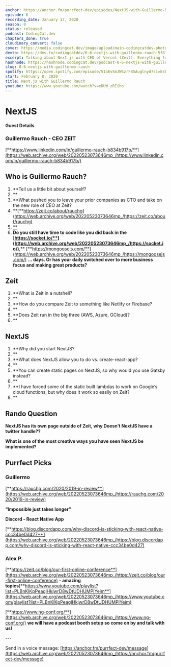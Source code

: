 ```yaml
---
anchor: https://anchor.fm/purrfect-dev/episodes/NextJS-with-Guillermo-Rauch-eani0n
episode: 6
recording_date: January 17, 2020
season: 0
status: released
podcast: CodingCat.dev
chapters_done: true
cloudinary_convert: false
cover: https://media.codingcat.dev/image/upload/main-codingcatdev-photo/b7qvododher1u0pgfgn7.png
devto: https://dev.to/codingcatdev/0-6-nextjs-with-guillermo-rauch-5f8l
excerpt: Talking about Next.js with CEO of Vercel (Zeit). Everything from why Next.js was started to comparing where to host it.
hashnode: https://hashnode.codingcat.dev/podcast-0-6-nextjs-with-guillermo-rauch
slug: 0-6-nextjs-with-guillermo-rauch
spotify: https://open.spotify.com/episode/51aEvSmJWSzrF85Auglnyd?si=kSbGG4kGQKqMwtpQTXEdtg
start: February 8, 2020
title: Next.js with Guillermo Rauch
youtube: https://www.youtube.com/watch?v=eDUW_zRIiho
---
```


# **NextJS**

**Guest Details**

### **Guillermo Rauch - CEO ZEIT**

[**https://www.linkedin.com/in/guillermo-rauch-b834b917b/**](https://web.archive.org/web/20220523073646mp_/https://www.linkedin.com/in/guillermo-rauch-b834b917b/)

## **Who is Guillermo Rauch?**

1.  \*\*Tell us a little bit about yourself?
2.  \*\*
3.  \*\*What pushed you to leave your prior companies as CTO and take on the new role of CEO at Zeit?
4.  \*\*[\*\*https://zeit.co/about/rauchg](https://web.archive.org/web/20220523073646mp_/https://zeit.co/about/rauchg)
5.  [\*\*](https://web.archive.org/web/20220523073646mp_/https://zeit.co/about/rauchg)
6.  **Do you still have time to code like you did back in the** [**https://socket.io/**](https://web.archive.org/web/20220523073646mp_/https://socket.io/)**,** [**https://mongoosejs.com/**](https://web.archive.org/web/20220523073646mp_/https://mongoosejs.com/) **… days. Or has your daily switched over to more business focus and making great products?**

## **Zeit**

1.  \*\*What is Zeit in a nutshell?
2.  \*\*
3.  \*\*How do you compare Zeit to something like Netlify or Firebase?
4.  \*\*
5.  \*\*Does Zeit run in the big three (AWS, Azure, GCloud)?
6.  \*\*

## **NextJS**

1.  \*\*Why did you start NextJS?
2.  \*\*
3.  \*\*What does NextJS allow you to do vs. create-react-app?
4.  \*\*
5.  \*\*You can create static pages on NextJS, so why would you use Gatsby instead?
6.  \*\*
7.  \*\*I have forced some of the static built lambdas to work on Google’s cloud functions, but why does it work so easily on Zeit?
8.  \*\*

## **Rando Question**

**NextJS has its own page outside of Zeit, why Doesn’t NextJS have a twitter handle??**

**What is one of the most creative ways you have seen NextJS be implemented?**

## **Purrfect Picks**

### **Guillermo**

[**https://rauchg.com/2020/2019-in-review**](https://web.archive.org/web/20220523073646mp_/https://rauchg.com/2020/2019-in-review)

**“Impossible just takes longer”**

**Discord - React Native App**

[**https://blog.discordapp.com/why-discord-is-sticking-with-react-native-ccc34be0d427**](https://web.archive.org/web/20220523073646mp_/https://blog.discordapp.com/why-discord-is-sticking-with-react-native-ccc34be0d427)

### **Alex P.**

[**https://zeit.co/blog/our-first-online-conference**](https://web.archive.org/web/20220523073646mp_/https://zeit.co/blog/our-first-online-conference) **\- amazing topics**[**https://www.youtube.com/playlist?list=PLBnKlKpPeaglHkjwrD8wDtUDHUMPIYeim**](https://web.archive.org/web/20220523073646mp_/https://www.youtube.com/playlist?list=PLBnKlKpPeaglHkjwrD8wDtUDHUMPIYeim)

[**https://www.ng-conf.org/**](https://web.archive.org/web/20220523073646mp_/https://www.ng-conf.org/) **we will have a podcast booth setup so come on by and talk with us!**

\---

Send in a voice message: [https://anchor.fm/purrfect-dev/message](https://web.archive.org/web/20220523073646mp_/https://anchor.fm/purrfect-dev/message)